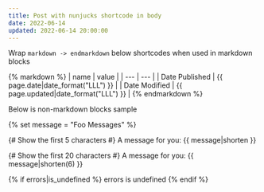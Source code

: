 ```yaml
---
title: Post with nunjucks shortcode in body
date: 2022-06-14
updated: 2022-06-14 20:00:00
---
```


Wrap `markdown -> endmarkdown` below shortcodes when used in markdown blocks

{% markdown %}
| name | value |
| --- | --- |
| Date Published | {{ page.date\|date_format("LLL") }} |
| Date Modified | {{ page.updated\|date_format("LLL") }} |
{% endmarkdown %}

Below is non-markdown blocks sample

{% set message = "Foo Messages" %}

{# Show the first 5 characters #}
A message for you: {{ message|shorten }}

{# Show the first 20 characters #}
A message for you: {{ message|shorten(6) }}

{% if errors|is_undefined %}
  errors is undefined
{% endif %}
